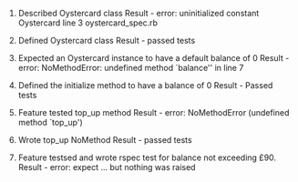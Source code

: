1. Described Oystercard class
  Result - error: uninitialized constant Oystercard
  line 3 oystercard_spec.rb

2. Defined Oystercard class
  Result - passed tests

3. Expected an Oystercard instance to have a default balance of 0
  Result - error: NoMethodError: undefined method `balance''
  in line 7

4. Defined the initialize method to have a balance of 0
  Result - Passed tests

5. Feature tested top_up method
  Result - error: NoMethodError (undefined method `top_up')

6. Wrote top_up NoMethod
  Result - passed tests

7. Feature testsed and wrote rspec test for balance not exceeding £90.
  Result - error: expect ... but nothing was raised
